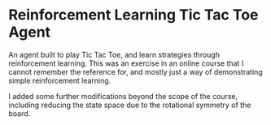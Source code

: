 # Reinforcement Learning Tic Tac Toe Agent
An agent built to play Tic Tac Toe, and learn strategies through reinforcement learning. This was an exercise in an online course that I cannot remember the reference for, and mostly just a way of demonstrating simple reinforcement learning. 

I added some further modifications beyond the scope of the course, including reducing the state space due to the rotational symmetry of the board.

